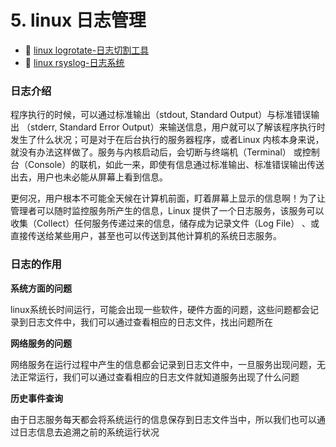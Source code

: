 # 5. linux 日志管理

- 📄 [linux logrotate-日志切割工具](5.%20linux%20日志管理/linux%20logrotate-日志切割工具.md)
- 📄 [linux rsyslog-日志系统](5.%20linux%20日志管理/linux%20rsyslog-日志系统.md)

### 日志介绍

程序执行的时候，可以通过标准输出（stdout, Standard Output）与标准错误输出 （stderr, Standard Error Output）来输送信息，用户就可以了解该程序执行时发生了什么状况；可是对于在后台执行的服务器程序，或者Linux 内核本身来说，就没有办法这样做了。服务与内核启动后，会切断与终端机（Terminal） 或控制台（Console）的联机，如此一来，即使有信息通过标准输出、标准错误输出传送出去，用户也未必能从屏幕上看到信息。

更何况，用户根本不可能全天候在计算机前面，盯着屏幕上显示的信息啊！为了让 管理者可以随时监控服务所产生的信息，Linux 提供了一个日志服务，该服务可以收集（Collect）任何服务传递过来的信息，储存成为记录文件（Log File） 、或直接传送给某些用户，甚至也可以传送到其他计算机的系统日志服务。

### 日志的作用

**系统方面的问题**

linux系统长时间运行，可能会出现一些软件，硬件方面的问题，这些问题都会记录到日志文件中，我们可以通过查看相应的日志文件，找出问题所在

**网络服务的问题**

网络服务在运行过程中产生的信息都会记录到日志文件中，一旦服务出现问题，无法正常运行，我们可以通过查看相应的日志文件就知道服务出现了什么问题

**历史事件查询**

由于日志服务每天都会将系统运行的信息保存到日志文件当中，所以我们也可以通过日志信息去追溯之前的系统运行状况
